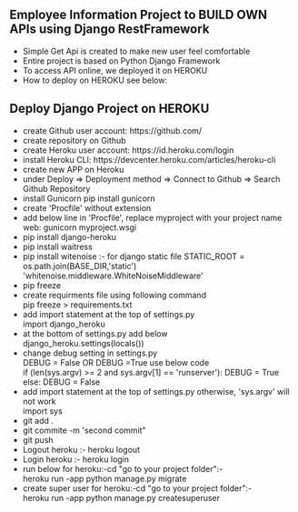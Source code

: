 <h2>Employee Information Project to BUILD OWN APIs using Django RestFramework</h2>
<ul>
	<li>Simple Get Api is created to make new user feel comfortable</li>
	<li>Entire project is based on Python Django Framework</li>
	<li>To access API online, we deployed it on HEROKU</li>
	<li>How to deploy on HEROKU see below:</li>
</ul>
<h2>Deploy Django Project on HEROKU</h2>
<ul>
	<li>create Github user account: https://github.com/</li>
	<li>create repository on Github</li>
	<li>create Heroku user account: https://id.heroku.com/login</li>
	<li>install Heroku CLI: https://devcenter.heroku.com/articles/heroku-cli</li>
	<li>create new APP on Heroku</li>
	<li>under Deploy => Deployment method => Connect to Github => Search Github Repository</li>
	<li>install Gunicorn pip install gunicorn</li>
	<li>create 'Procfile' without extension</li>
	<li>add below line in 'Procfile', replace myproject with your project name<br/>
		<span>web: gunicorn myproject.wsgi</span>
	</li>
	<li>pip install django-heroku</li>
	<li>pip install waitress</li>
	<li>pip install witenoise :- for django static file
		<span>STATIC_ROOT = os.path.join(BASE_DIR,'static')</span>
		<span> 'whitenoise.middleware.WhiteNoiseMiddleware' </span>
	</li>
	<li>pip freeze</li>
	<li>create requirments file using following command<br/>
		<span>pip freeze > requirements.txt</span>
	</li>
	<li>add import statement at the top of settings.py<br/>
		<span>import django_heroku</span>
	</li>
	<li>at the bottom of settings.py add below<br/>
		<span>django_heroku.settings(locals())</span>
	</li>
	<li>change debug setting in settings.py<br/>
		<span> DEBUG = False OR DEBUG =True use below code</span><br/>
		<span>
			if (len(sys.argv) >= 2 and sys.argv[1] == 'runserver'):
   					DEBUG = True
 			else:
   					DEBUG = False
		</span>
	</li>
	<li>add import statement at the top of settings.py otherwise, 'sys.argv' will not work<br/>
		<span>import sys</span>
	</li>
	<li>git add .</li>
	<li>git commite -m 'second commit"</li>
	<li>git push</li>
	<li>Logout heroku :- heroku logout</li>
	<li>Login heroku :- heroku login </li>
	<li>run below for heroku:-cd "go to your project folder":- <br/>heroku run -app <name of heroku app> python manage.py migrate</li>
	<li>create super user for heroku:-cd "go to your project folder":-<br/> heroku run -app <name of heroku app> python manage.py createsuperuser</li>
	
</ul>

